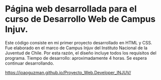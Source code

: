 
# Página web desarrollada para el curso de Desarrollo Web de Campus Injuv.

Este código consiste en mi primer proyecto desarrollado en HTML y CSS. 
Fue elaborado en el marco de Campus Injuv del Instituto Nacional de la Juventud de Chile. Por esta razón, el diseño incluye todos los requisitos del programa. 
Tiempo de desarrollo: aproximadamente 4 horas. 
Se espera continuar desarrollando. 


https://joaoguzman.github.io/Proyecto_Web.Developer_INJUV/

